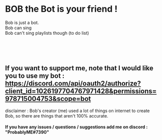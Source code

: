 # BOB the Bot is your friend ! 

Bob is just a bot.
<br>
Bob can sing 
<br>
Bob can't sing playlists though (to do list)

<br><br><br>

## If you want to support me, note that I would like you to use my bot : https://discord.com/api/oauth2/authorize?client_id=1026197704767971428&permissions=978715004753&scope=bot

disclaimer :
Bob's creator (me) used a lot of things on internet to create Bob, so there are things that aren't 100% accurate. <br>

#### If you have any issues / questions / suggestions add me on discord : "ProbablyME#7390"
